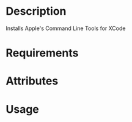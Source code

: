Description
===========
Installs Apple's Command Line Tools for XCode

Requirements
============

Attributes
==========

Usage
=====

